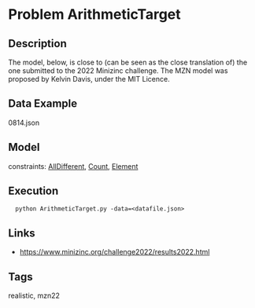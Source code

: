 # Problem ArithmeticTarget
## Description
The model, below, is close to (can be seen as the close translation of) the one submitted to the 2022 Minizinc challenge.
The MZN model was proposed by Kelvin Davis, under the MIT Licence.

## Data Example
  0814.json

## Model
  constraints: [AllDifferent](http://pycsp.org/documentation/constraints/AllDifferent), [Count](http://pycsp.org/documentation/constraints/Count), [Element](http://pycsp.org/documentation/constraints/Element)

## Execution
```
  python ArithmeticTarget.py -data=<datafile.json>
```

## Links
  - https://www.minizinc.org/challenge2022/results2022.html

## Tags
  realistic, mzn22
